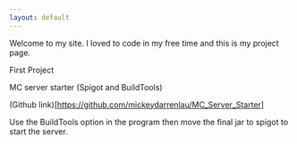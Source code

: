 ```yaml
---
layout: default
---
```


Welcome to my site.
I loved to code in my free time and this is my project page.

First Project

MC server starter (Spigot and BuildTools)

(Github link)[https://github.com/mickeydarrenlau/MC_Server_Starter]

Use the BuildTools option in the program then move the final jar to spigot to start the server.
